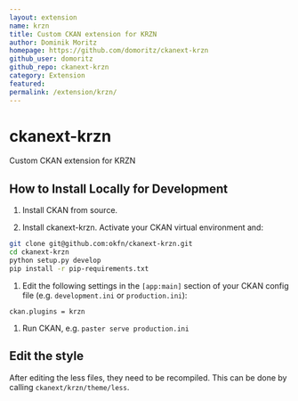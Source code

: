 ```yaml
---
layout: extension
name: krzn
title: Custom CKAN extension for KRZN
author: Dominik Moritz
homepage: https://github.com/domoritz/ckanext-krzn
github_user: domoritz
github_repo: ckanext-krzn
category: Extension
featured: 
permalink: /extension/krzn/
---
```



ckanext-krzn
============

Custom CKAN extension for KRZN

How to Install Locally for Development
--------------------------------------

1.  Install CKAN from source.

2.  Install ckanext-krzn. Activate your CKAN virtual environment and:

``` bash
git clone git@github.com:okfn/ckanext-krzn.git
cd ckanext-krzn
python setup.py develop
pip install -r pip-requirements.txt
```

1.  Edit the following settings in the `[app:main]` section of your CKAN config
    file (e.g. `development.ini` or `production.ini`):

<!-- -->

    ckan.plugins = krzn

1.  Run CKAN, e.g. `paster serve production.ini`

Edit the style
--------------

After editing the less files, they need to be recompiled. This can be done by calling `ckanext/krzn/theme/less`.

